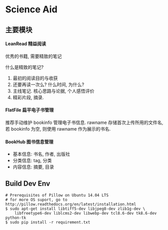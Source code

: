 Science Aid
===========

## 主要模块

#### LeanRead 精益阅读

优秀的书籍, 需要精致的笔记

什么是精致的笔记?

1. 最初的阅读目的与收获
2. 还要再读一次么? 什么时间, 为什么?
3. 主线笔记. 核心思路与论据, 个人感悟评价
4. 精彩片段, 摘录.

#### FlatFile 扁平电子书管理

推荐手动维护 bookinfo 管理电子书信息.
rawname 存储首次上传所用的文件名,
若 bookinfo 为空, 则使用 rawname 作为展示的书名.

#### BookHub 图书信息管理

- 基本信息: 书名, 作者, 出版社
- 分类信息: tag, 分类
- 内容信息: 摘要, 目录


## Build Dev Env

```shell
# Prerequisites of Pillow on Ubuntu 14.04 LTS
# for more OS suport, go to http://pillow.readthedocs.org/en/latest/installation.html
$ sudo apt-get install libtiff5-dev libjpeg8-dev zlib1g-dev \
    libfreetype6-dev liblcms2-dev libwebp-dev tcl8.6-dev tk8.6-dev python-tk
$ sudo pip install -r requirement.txt
```
